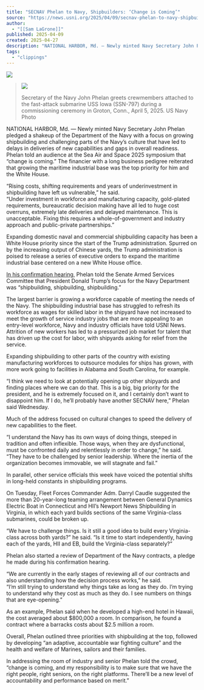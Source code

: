 ```yaml
---
title: "SECNAV Phelan to Navy, Shipbuilders: ‘Change is Coming’"
source: "https://news.usni.org/2025/04/09/secnav-phelan-to-navy-shipbuilders-change-is-coming"
author:
  - "[[Sam LaGrone]]"
published: 2025-04-09
created: 2025-04-27
description: "NATIONAL HARBOR, Md. — Newly minted Navy Secretary John Phelan pledged a shakeup of the Department of the Navy with a focus on growing shipbuilding and challenging parts of the Navy’s culture that have led to delays in deliveries of new capabilities and gaps in overall readiness. Phelan told an audience at the Sea Air and Space 2025 symposium that “change is coming.” The financier with a long business pedigree reiterated that growing the maritime industrial base was the top priority for him and the White House. “Rising costs, shifting requirements and years of underinvestment in shipbuilding have left us"
tags:
  - "clippings"
---
```

[![](https://news.usni.org/wp-content/uploads/2016/02/usni_logo.png)](https://news.usni.org/)

> ![](https://news.usni.org/wp-content/uploads/2025/04/8955366-scaled.jpeg)
> 
> Secretary of the Navy John Phelan greets crewmembers attached to the fast-attack submarine USS Iowa (SSN-797) during a commissioning ceremony in Groton, Conn., April 5, 2025. US Navy Photo

NATIONAL HARBOR, Md. — Newly minted Navy Secretary John Phelan pledged a shakeup of the Department of the Navy with a focus on growing shipbuilding and challenging parts of the Navy’s culture that have led to delays in deliveries of new capabilities and gaps in overall readiness.  
Phelan told an audience at the Sea Air and Space 2025 symposium that “change is coming.” The financier with a long business pedigree reiterated that growing the maritime industrial base was the top priority for him and the White House.

“Rising costs, shifting requirements and years of underinvestment in shipbuilding have left us vulnerable,” he said.  
“Under investment in workforce and manufacturing capacity, gold-plated requirements, bureaucratic decision making have all led to huge cost overruns, extremely late deliveries and delayed maintenance. This is unacceptable. Fixing this requires a whole-of-government and industry approach and public-private partnerships.”

Expanding domestic naval and commercial shipbuilding capacity has been a White House priority since the start of the Trump administration. Spurred on by the increasing output of Chinese yards, the Trump administration is poised to release a series of executive orders to expand the maritime industrial base centered on a new White House office.

[In his confirmation hearing](https://news.usni.org/2025/02/27/secnav-nominee-phelan-critical-of-frigate-program-stresses-shipbuilding-in-confirmation-hearing), Phelan told the Senate Armed Services Committee that President Donald Trump’s focus for the Navy Department was “shipbuilding, shipbuilding, shipbuilding.”

The largest barrier is growing a workforce capable of meeting the needs of the Navy. The shipbuilding industrial base has struggled to refresh its workforce as wages for skilled labor in the shipyard have not increased to meet the growth of service industry jobs that are more appealing to an entry-level workforce, Navy and industry officials have told USNI News. Attrition of new workers has led to a pressurized job market for talent that has driven up the cost for labor, with shipyards asking for relief from the service.

Expanding shipbuilding to other parts of the country with existing manufacturing workforces to outsource modules for ships has grown, with more work going to facilities in Alabama and South Carolina, for example.

“I think we need to look at potentially opening up other shipyards and finding places where we can do that. This is a big, big priority for the president, and he is extremely focused on it, and I certainly don’t want to disappoint him. If I do, he’ll probably have another SECNAV here,” Phelan said Wednesday.

Much of the address focused on cultural changes to speed the delivery of new capabilities to the fleet.

“I understand the Navy has its own ways of doing things, steeped in tradition and often inflexible. Those ways, when they are dysfunctional, must be confronted daily and relentlessly in order to change,” he said.  
“They have to be challenged by senior leadership. Where the inertia of the organization becomes immovable, we will stagnate and fail.”

In parallel, other service officials this week have voiced the potential shifts in long-held constants in shipbuilding programs.

On Tuesday, Fleet Forces Commander Adm. Darryl Caudle suggested the more than 20-year-long teaming arrangement between General Dynamics Electric Boat in Connecticut and HII’s Newport News Shipbuilding in Virginia, in which each yard builds sections of the same Virginia-class submarines, could be broken up.

“We have to challenge things. Is it still a good idea to build every Virginia-class across both yards?” he said. “Is it time to start independently, having each of the yards, HII and EB, build the Virginia-class separately?”

Phelan also started a review of Department of the Navy contracts, a pledge he made during his confirmation hearing.

“We are currently in the early stages of reviewing all of our contracts and also understanding how the decision process works,” he said.  
“I’m still trying to understand why things take as long as they do. I’m trying to understand why they cost as much as they do. I see numbers on things that are eye-opening.”

As an example, Phelan said when he developed a high-end hotel in Hawaii, the cost averaged about $800,000 a room. In comparison, he found a contract where a barracks costs about $2.5 million a room.

Overall, Phelan outlined three priorities with shipbuilding at the top, followed by developing “an adaptive, accountable war fighting culture” and the health and welfare of Marines, sailors and their families.

In addressing the room of industry and senior Phelan told the crowd, “change is coming, and my responsibility is to make sure that we have the right people, right seniors, on the right platforms. There’ll be a new level of accountability and performance based on merit.”